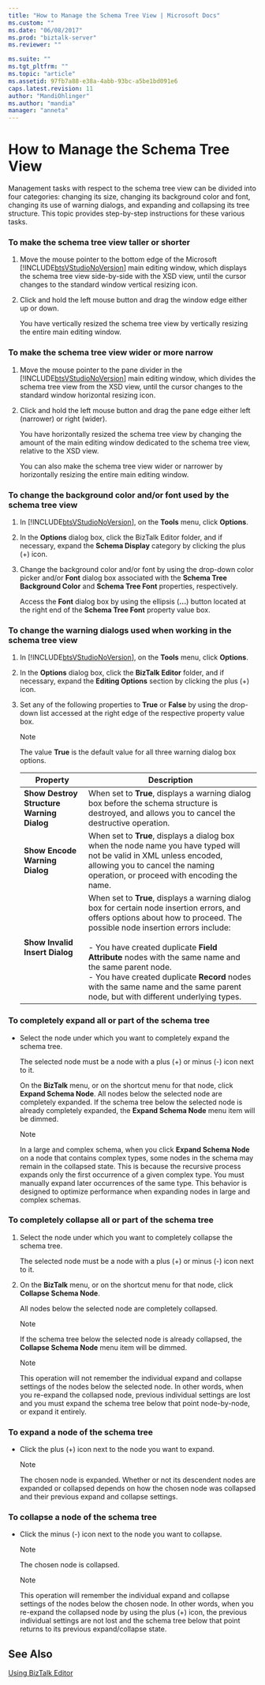```yaml
---
title: "How to Manage the Schema Tree View | Microsoft Docs"
ms.custom: ""
ms.date: "06/08/2017"
ms.prod: "biztalk-server"
ms.reviewer: ""

ms.suite: ""
ms.tgt_pltfrm: ""
ms.topic: "article"
ms.assetid: 97fb7a88-e38a-4abb-93bc-a5be1bd091e6
caps.latest.revision: 11
author: "MandiOhlinger"
ms.author: "mandia"
manager: "anneta"
---
```

# How to Manage the Schema Tree View
Management tasks with respect to the schema tree view can be divided into four categories: changing its size, changing its background color and font, changing its use of warning dialogs, and expanding and collapsing its tree structure. This topic provides step-by-step instructions for these various tasks.  
  
### To make the schema tree view taller or shorter  
  
1.  Move the mouse pointer to the bottom edge of the Microsoft [!INCLUDE[btsVStudioNoVersion](../includes/btsvstudionoversion-md.md)] main editing window, which displays the schema tree view side-by-side with the XSD view, until the cursor changes to the standard window vertical resizing icon.  
  
2.  Click and hold the left mouse button and drag the window edge either up or down.  
  
     You have vertically resized the schema tree view by vertically resizing the entire main editing window.  
  
### To make the schema tree view wider or more narrow  
  
1.  Move the mouse pointer to the pane divider in the [!INCLUDE[btsVStudioNoVersion](../includes/btsvstudionoversion-md.md)] main editing window, which divides the schema tree view from the XSD view, until the cursor changes to the standard window horizontal resizing icon.  
  
2.  Click and hold the left mouse button and drag the pane edge either left (narrower) or right (wider).  
  
     You have horizontally resized the schema tree view by changing the amount of the main editing window dedicated to the schema tree view, relative to the XSD view.  
  
     You can also make the schema tree view wider or narrower by horizontally resizing the entire main editing window.  
  
### To change the background color and/or font used by the schema tree view  
  
1.  In [!INCLUDE[btsVStudioNoVersion](../includes/btsvstudionoversion-md.md)], on the **Tools** menu, click **Options**.  
  
2.  In the **Options** dialog box, click the BizTalk Editor folder, and if necessary, expand the **Schema Display** category by clicking the plus (+) icon.  
  
3.  Change the background color and/or font by using the drop-down color picker and/or **Font** dialog box associated with the **Schema Tree Background Color** and **Schema Tree Font** properties, respectively.  
  
     Access the **Font** dialog box by using the ellipsis (**…**) button located at the right end of the **Schema Tree Font** property value box.  
  
### To change the warning dialogs used when working in the schema tree view  
  
1.  In [!INCLUDE[btsVStudioNoVersion](../includes/btsvstudionoversion-md.md)], on the **Tools** menu, click **Options**.  
  
2.  In the **Options** dialog box, click the **BizTalk Editor** folder, and if necessary, expand the **Editing Options** section by clicking the plus (+) icon.  
  
3.  Set any of the following properties to **True** or **False** by using the drop-down list accessed at the right edge of the respective property value box.  
  
    > [!NOTE]
    >  The value **True** is the default value for all three warning dialog box options.  
  
    |Property|Description|  
    |--------------|-----------------|  
    |**Show Destroy Structure Warning Dialog**|When set to **True**, displays a warning dialog box before the schema structure is destroyed, and allows you to cancel the destructive operation.|  
    |**Show Encode Warning Dialog**|When set to **True**, displays a dialog box when the node name you have typed will not be valid in XML unless encoded, allowing you to cancel the naming operation, or proceed with encoding the name.|  
    |**Show Invalid Insert Dialog**|When set to **True**, displays a warning dialog box for certain node insertion errors, and offers options about how to proceed. The possible node insertion errors include:<br /><br /> -   You have created duplicate **Field Attribute** nodes with the same name and the same parent node.<br />-   You have created duplicate **Record** nodes with the same name and the same parent node, but with different underlying types.|  
  
### To completely expand all or part of the schema tree  
  
-   Select the node under which you want to completely expand the schema tree.  
  
     The selected node must be a node with a plus (+) or minus (-) icon next to it.  
  
     On the **BizTalk** menu, or on the shortcut menu for that node, click **Expand Schema Node**. All nodes below the selected node are completely expanded. If the schema tree below the selected node is already completely expanded, the **Expand Schema Node** menu item will be dimmed.  
  
    > [!NOTE]
    >  In a large and complex schema, when you click **Expand Schema Node** on a node that contains complex types, some nodes in the schema may remain in the collapsed state. This is because the recursive process expands only the first occurrence of a given complex type. You must manually expand later occurrences of the same type. This behavior is designed to optimize performance when expanding nodes in large and complex schemas.  
  
### To completely collapse all or part of the schema tree  
  
1.  Select the node under which you want to completely collapse the schema tree.  
  
     The selected node must be a node with a plus (+) or minus (-) icon next to it.  
  
2.  On the **BizTalk** menu, or on the shortcut menu for that node, click **Collapse Schema Node**.  
  
     All nodes below the selected node are completely collapsed.  
  
    > [!NOTE]
    >  If the schema tree below the selected node is already collapsed, the **Collapse Schema Node** menu item will be dimmed.  
  
    > [!NOTE]
    >  This operation will not remember the individual expand and collapse settings of the nodes below the selected node. In other words, when you re-expand the collapsed node, previous individual settings are lost and you must expand the schema tree below that point node-by-node, or expand it entirely.  
  
### To expand a node of the schema tree  
  
-   Click the plus (+) icon next to the node you want to expand.  
  
    > [!NOTE]
    >  The chosen node is expanded. Whether or not its descendent nodes are expanded or collapsed depends on how the chosen node was collapsed and their previous expand and collapse settings.  
  
### To collapse a node of the schema tree  
  
-   Click the minus (-) icon next to the node you want to collapse.  
  
    > [!NOTE]
    >  The chosen node is collapsed.  
  
    > [!NOTE]
    >  This operation will remember the individual expand and collapse settings of the nodes below the chosen node. In other words, when you re-expand the collapsed node by using the plus (+) icon, the previous individual settings are not lost and the schema tree below that point returns to its previous expand/collapse state.  
  
## See Also  
 [Using BizTalk Editor](../core/using-biztalk-editor.md)